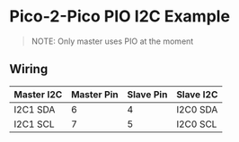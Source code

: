# Pico-2-Pico PIO I2C Example

> NOTE: Only master uses PIO at the moment

## Wiring

| Master I2C | Master Pin | Slave Pin | Slave I2C |
| - | - | - | - |
| I2C1 SDA | 6 | 4 | I2C0 SDA |
| I2C1 SCL | 7 | 5 | I2C0 SCL |

